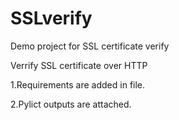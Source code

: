 # SSLverify
Demo project for SSL certificate verify

Verrify SSL certificate over HTTP

1.Requirements are added in file.

2.Pylict outputs are attached.
